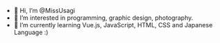 - 👋 Hi, I’m @MissUsagi
- 👀 I’m interested in programming, graphic design, photography. 
- 🌱 I’m currently learning Vue.js, JavaScript, HTML, CSS and Japanese Language :)


<!---
- 💞️ I’m looking to collaborate on ...
- 📫 How to reach me ...
MissUsagi/MissUsagi is a ✨ special ✨ repository because its `README.md` (this file) appears on your GitHub profile.
You can click the Preview link to take a look at your changes.
--->
